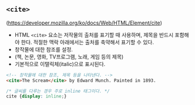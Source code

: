 ## ```<cite>```
(https://developer.mozilla.org/ko/docs/Web/HTML/Element/cite)

- HTML ```<cite>``` 요소는 저작물의 출처를 표기할 때 사용하며, 제목을 반드시 포함해야 한다. 적절한 맥락 아래에서는 출처를 축약해서 표기할 수 있다.
- 창작물에 대한 참조를 설정.
- (책, 논문, 영화, TV프로그램, 노래, 게임 등의 제목)
- 기본적으로 이탤릭체(italic)으로 표시된다.

```html
<!-- 창작물에 대한 참조, 제목 등을 나타낸다. -->
<cite>The Scream</cite> by Edward Munch. Painted in 1893.
```

```css
/* 글씨를 다루는 경우 주로 inline 태그이다. */
cite {display: inline;}
```